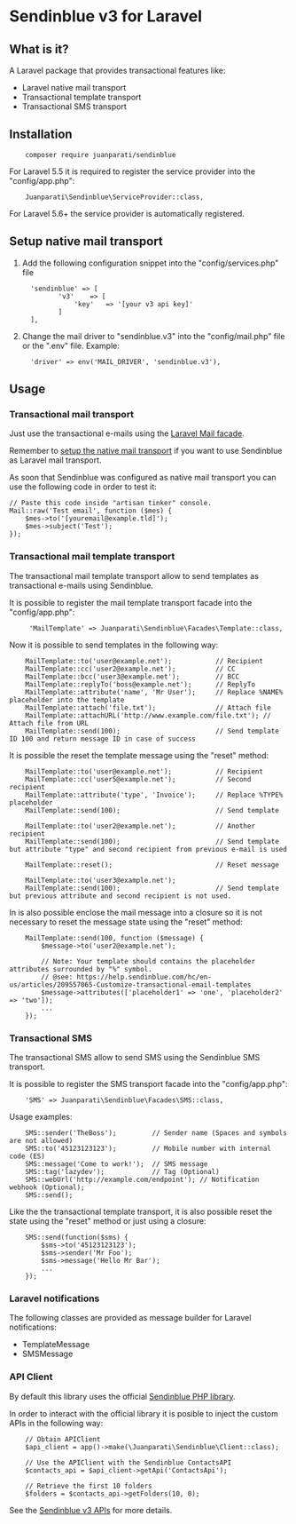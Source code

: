 # Sendinblue v3 for Laravel

## What is it?

A Laravel package that provides transactional features like:

- Laravel native mail transport
- Transactional template transport
- Transactional SMS transport


## Installation

        composer require juanparati/sendinblue

For Laravel 5.5 it is required to register the service provider into the "config/app.php":

        Juanparati\Sendinblue\ServiceProvider::class,

For Laravel 5.6+ the service provider is automatically registered.

## <a name="setup-native-mail-transport"></a> Setup native mail transport

1. Add the following configuration snippet into the "config/services.php" file

         'sendinblue' => [        
                'v3'    => [
                    'key'   => '[your v3 api key]'                    
                ]
         ],

2. Change the mail driver to "sendinblue.v3" into the "config/mail.php" file or the ".env" file. Example:
        
         'driver' => env('MAIL_DRIVER', 'sendinblue.v3'),
         



## Usage

### Transactional mail transport

Just use the transactional e-mails using the [Laravel Mail facade](https://laravel.com/docs/5.6/mail#sending-mail).

Remember to [setup the native mail transport](#setup-native-mail-transport) if you want to use Sendinblue as Laravel mail transport.

As soon that Sendinblue was configured as native mail transport you can use the following code in order to test it:

    // Paste this code inside "artisan tinker" console.
    Mail::raw('Test email', function ($mes) { 
        $mes->to('[youremail@example.tld]'); 
        $mes->subject('Test'); 
    });

        


### Transactional mail template transport

The transactional mail template transport allow to send templates as transactional e-mails using Sendinblue.

It is possible to register the mail template transport facade into the "config/app.php":

         'MailTemplate' => Juanparati\Sendinblue\Facades\Template::class,

Now it is possible to send templates in the following way:

        MailTemplate::to('user@example.net');           // Recipient
        MailTemplate::cc('user2@example.net');          // CC
        MailTemplate::bcc('user3@example.net');         // BCC
        MailTemplate::replyTo('boss@example.net');      // ReplyTo
        MailTemplate::attribute('name', 'Mr User');     // Replace %NAME% placeholder into the template 
        MailTemplate::attach('file.txt');               // Attach file
        MailTemplate::attachURL('http://www.example.com/file.txt'); // Attach file from URL
        MailTemplate::send(100);                        // Send template ID 100 and return message ID in case of success

It is possible the reset the template message using the "reset" method:

        MailTemplate::to('user@example.net');           // Recipient
        MailTemplate::cc('user5@example.net');          // Second recipient
        MailTemplate::attribute('type', 'Invoice');     // Replace %TYPE% placeholder
        MailTemplate::send(100);                        // Send template
        
        MailTemplate::to('user2@example.net');          // Another recipient
        MailTemplate::send(100);                        // Send template but attribute "type" and second recipient from previous e-mail is used
        
        MailTemplate::reset();                          // Reset message
        
        MailTemplate::to('user3@example.net');          
        MailTemplate::send(100);                        // Send template but previous attribute and second recipient is not used.
                

In is also possible enclose the mail message into a closure so it is not necessary to reset the message state using the "reset" method:

        MailTemplate::send(100, function ($message) {
            $message->to('user2@example.net');
            
            // Note: Your template should contains the placeholder attributes surrounded by "%" symbol.
            // @see: https://help.sendinblue.com/hc/en-us/articles/209557065-Customize-transactional-email-templates
            $message->attributes(['placeholder1' => 'one', 'placeholder2' => 'two']);
            ...
        });        


### Transactional SMS

The transactional SMS allow to send SMS using the Sendinblue SMS transport.

It is possible to register the SMS transport facade into the "config/app.php":

        'SMS' => Juanparati\Sendinblue\Facades\SMS::class,

Usage examples:

        SMS::sender('TheBoss');         // Sender name (Spaces and symbols are not allowed)
        SMS::to('45123123123');         // Mobile number with internal code (ES)
        SMS::message('Come to work!');  // SMS message
        SMS::tag('lazydev');            // Tag (Optional)
        SMS::webUrl('http://example.com/endpoint'); // Notification webhook (Optional);
        SMS::send();
        
Like the the transactional template transport, it is also possible reset the state using the "reset" method or just using a closure:

        SMS::send(function($sms) {
            $sms->to('45123123123');
            $sms->sender('Mr Foo');
            $sms->message('Hello Mr Bar');
            ...
        });
        

### Laravel notifications

The following classes are provided as message builder for Laravel notifications:

- TemplateMessage
- SMSMessage


### API Client

By default this library uses the official [Sendinblue PHP library](https://github.com/sendinblue/APIv3-php-library).

In order to interact with the official library it is posible to inject the custom APIs in the following way:

        // Obtain APIClient
        $api_client = app()->make(\Juanparati\Sendinblue\Client::class);
        
        // Use the APIClient with the Sendinblue ContactsAPI
        $contacts_api = $api_client->getApi('ContactsApi');
        
        // Retrieve the first 10 folders
        $folders = $contacts_api->getFolders(10, 0);  

See the [Sendinblue v3 APIs](https://github.com/sendinblue/APIv3-php-library) for more details.    
